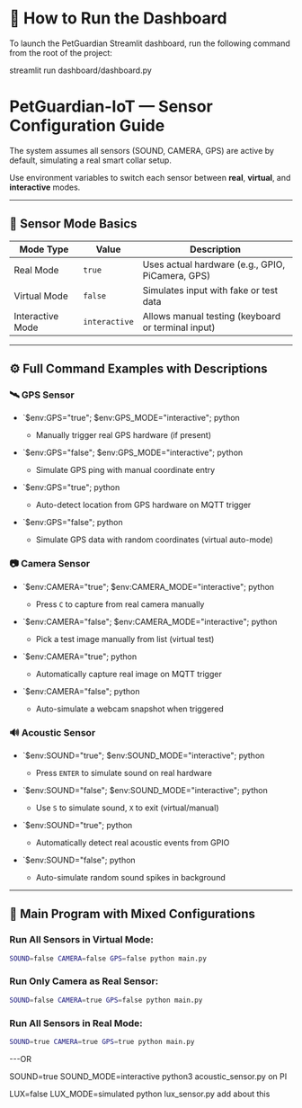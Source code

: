 # 🚀 How to Run the Dashboard
To launch the PetGuardian Streamlit dashboard, run the following command from the root of the project:

streamlit run dashboard/dashboard.py

# PetGuardian-IoT — Sensor Configuration Guide

The system assumes all sensors (SOUND, CAMERA, GPS) are active by default, simulating a real smart collar setup.

Use environment variables to switch each sensor between **real**, **virtual**, and **interactive** modes.

---

## 🔧 Sensor Mode Basics

| Mode Type       | Value     | Description                                        |
|----------------|-----------|----------------------------------------------------|
| Real Mode       | `true`    | Uses actual hardware (e.g., GPIO, PiCamera, GPS)   |
| Virtual Mode    | `false`   | Simulates input with fake or test data             |
| Interactive Mode| `interactive` | Allows manual testing (keyboard or terminal input) |

---

## ⚙️ Full Command Examples with Descriptions

### 🛰️ GPS Sensor
- `$env:GPS="true"; $env:GPS_MODE="interactive"; python 
  - Manually trigger real GPS hardware (if present)

- `$env:GPS="false"; $env:GPS_MODE="interactive"; python
  - Simulate GPS ping with manual coordinate entry

- `$env:GPS="true"; python
  - Auto-detect location from GPS hardware on MQTT trigger

- `$env:GPS="false"; python
  - Simulate GPS data with random coordinates (virtual auto-mode)

### 📷 Camera Sensor
- `$env:CAMERA="true"; $env:CAMERA_MODE="interactive"; python
  - Press `C` to capture from real camera manually

- `$env:CAMERA="false"; $env:CAMERA_MODE="interactive"; python
  - Pick a test image manually from list (virtual test)

- `$env:CAMERA="true"; python
  - Automatically capture real image on MQTT trigger

- `$env:CAMERA="false"; python
  - Auto-simulate a webcam snapshot when triggered

### 🔊 Acoustic Sensor
- `$env:SOUND="true"; $env:SOUND_MODE="interactive"; python
  - Press `ENTER` to simulate sound on real hardware

- `$env:SOUND="false"; $env:SOUND_MODE="interactive"; python 
  - Use `S` to simulate sound, `X` to exit (virtual/manual)

- `$env:SOUND="true"; python
  - Automatically detect real acoustic events from GPIO

- `$env:SOUND="false"; python 
  - Auto-simulate random sound spikes in background

---

## 🔁 Main Program with Mixed Configurations

### Run All Sensors in Virtual Mode:
```bash
SOUND=false CAMERA=false GPS=false python main.py
```

### Run Only Camera as Real Sensor:
```bash
SOUND=false CAMERA=true GPS=false python main.py
```

### Run All Sensors in Real Mode:
```bash
SOUND=true CAMERA=true GPS=true python main.py
```

---OR

SOUND=true SOUND_MODE=interactive python3 acoustic_sensor.py on PI


LUX=false LUX_MODE=simulated python lux_sensor.py
 add about this
